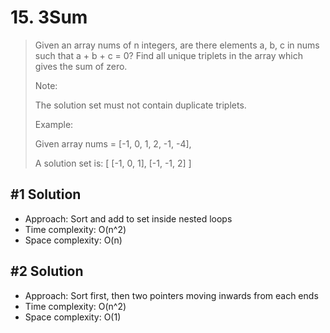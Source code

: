 # 15. 3Sum

> Given an array nums of n integers, are there elements a, b, c in nums such that a + b + c = 0? Find all unique triplets in the array which gives the sum of zero.
>
> Note:
>
> The solution set must not contain duplicate triplets.
>
> Example:
>
> Given array nums = [-1, 0, 1, 2, -1, -4],
>
> A solution set is:
> [
> [-1, 0, 1],
> [-1, -1, 2]
> ]

## #1 Solution

- Approach: Sort and add to set inside nested loops
- Time complexity: O(n^2)
- Space complexity: O(n)

## #2 Solution

- Approach: Sort first, then two pointers moving inwards from each ends
- Time complexity: O(n^2)
- Space complexity: O(1)

